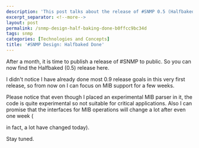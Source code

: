 ```yaml
---
description: 'This post talks about the release of #SNMP 0.5 (Halfbaked).'
excerpt_separator: <!--more-->
layout: post
permalink: /snmp-design-half-baking-done-b0ffcc9bc34d
tags: snmp
categories: [Technologies and Concepts]
title: '#SNMP Design: Halfbaked Done'
---
```

After a month, it is time to publish a release of #SNMP to public. So you can now find the Halfbaked (0.5) release here.

I didn't notice I have already done most 0.9 release goals in this very first release, so from now on I can focus on MIB support for a few weeks.

Please notice that even though I placed an experimental MIB parser in it, the code is quite experimental so not suitable for critical applications. Also I can promise that the interfaces for MIB operations will change a lot after even one week (

in fact, a lot have changed today).

Stay tuned.
<!--more-->
